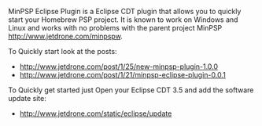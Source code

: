 MinPSP Eclipse Plugin is a Eclipse CDT plugin that allows you to quickly start your Homebrew PSP project. It is known to work on Windows and Linux and works with no problems with the parent project MinPSP http://www.jetdrone.com/minpspw.

To Quickly start look at the posts:
  * http://www.jetdrone.com/post/1/25/new-minpsp-plugin-1.0.0
  * http://www.jetdrone.com/post/1/21/minpsp-eclipse-plugin-0.0.1

To Quickly get started just Open your Eclipse CDT 3.5 and add the software update site:
  * http://www.jetdrone.com/static/eclipse/update